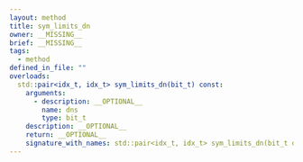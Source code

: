 ```yaml
---
layout: method
title: sym_limits_dn
owner: __MISSING__
brief: __MISSING__
tags:
  - method
defined_in_file: ""
overloads:
  std::pair<idx_t, idx_t> sym_limits_dn(bit_t) const:
    arguments:
      - description: __OPTIONAL__
        name: dns
        type: bit_t
    description: __OPTIONAL__
    return: __OPTIONAL__
    signature_with_names: std::pair<idx_t, idx_t> sym_limits_dn(bit_t dns) const
---
```

